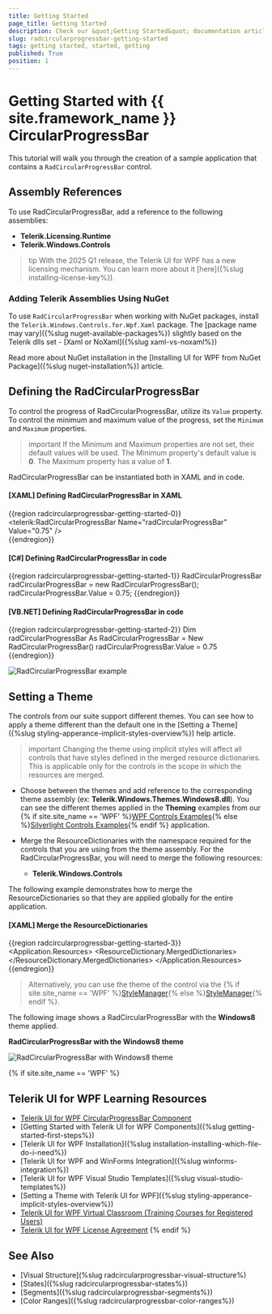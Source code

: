 ```yaml
---
title: Getting Started
page_title: Getting Started
description: Check our &quot;Getting Started&quot; documentation article for the RadCircularProgressBar control.
slug: radcircularprogressbar-getting-started
tags: getting started, started, getting
published: True
position: 1
---
```


# Getting Started with {{ site.framework_name }} CircularProgressBar

This tutorial will walk you through the creation of a sample application that contains a `RadCircularProgressBar` control.

## Assembly References

To use RadCircularProgressBar, add a reference to the following assemblies:

* __Telerik.Licensing.Runtime__
* __Telerik.Windows.Controls__

>tip With the 2025 Q1 release, the Telerik UI for WPF has a new licensing mechanism. You can learn more about it [here]({%slug installing-license-key%}).

### Adding Telerik Assemblies Using NuGet

To use `RadCircularProgressBar` when working with NuGet packages, install the `Telerik.Windows.Controls.for.Wpf.Xaml` package. The [package name may vary]({%slug nuget-available-packages%}) slightly based on the Telerik dlls set - [Xaml or NoXaml]({%slug xaml-vs-noxaml%})

Read more about NuGet installation in the [Installing UI for WPF from NuGet Package]({%slug nuget-installation%}) article.

## Defining the RadCircularProgressBar

To control the progress of RadCircularProgressBar, utilize its `Value` property. To control the minimum and maximum value of the progress, set the `Minimum` and `Maximum` properties.

>important If the Minimum and Maximum properties are not set, their default values will be used. The Minimum property's default value is __0__. The Maximum property has a value of __1__.

RadCircularProgressBar can be instantiated both in XAML and in code.

#### __[XAML] Defining RadCircularProgressBar in XAML__
{{region radcircularprogressbar-getting-started-0}}
    <telerik:RadCircularProgressBar Name="radCircularProgressBar" Value="0.75" />    
{{endregion}}

#### __[C#] Defining RadCircularProgressBar in code__
{{region radcircularprogressbar-getting-started-1}}
    RadCircularProgressBar radCircularProgressBar = new RadCircularProgressBar();
    radCircularProgressBar.Value = 0.75;
{{endregion}}

#### __[VB.NET] Defining RadCircularProgressBar in code__
{{region radcircularprogressbar-getting-started-2}}
    Dim radCircularProgressBar As RadCircularProgressBar = New RadCircularProgressBar()
    radCircularProgressBar.Value = 0.75
{{endregion}}

![RadCircularProgressBar example](images/radcircularprogressbar-getting-started-0.png)

## Setting a Theme

The controls from our suite support different themes. You can see how to apply a theme different than the default one in the [Setting a Theme]({%slug styling-apperance-implicit-styles-overview%}) help article.

>important Changing the theme using implicit styles will affect all controls that have styles defined in the merged resource dictionaries. This is applicable only for the controls in the scope in which the resources are merged. 

* Choose between the themes and add reference to the corresponding theme assembly (ex: __Telerik.Windows.Themes.Windows8.dll__). You can see the different themes applied in the __Theming__ examples from our {% if site.site_name == 'WPF' %}[WPF Controls Examples](https://demos.telerik.com/wpf/){% else %}[Silverlight Controls Examples](https://demos.telerik.com/silverlight/#PanelBar/Theming){% endif %} application.

* Merge the ResourceDictionaries with the namespace required for the controls that you are using from the theme assembly. For the RadCircularProgressBar, you will need to merge the following resources:

	* __Telerik.Windows.Controls__

The following example demonstrates how to merge the ResourceDictionaries so that they are applied globally for the entire application.

#### __[XAML] Merge the ResourceDictionaries__
{{region radcircularprogressbar-getting-started-3}}
    <Application.Resources>
    	<ResourceDictionary>
    		<ResourceDictionary.MergedDictionaries>
    			<ResourceDictionary Source="/Telerik.Windows.Themes.Windows8;component/ Themes/System.Windows.xaml"/>
    			<ResourceDictionary Source="/Telerik.Windows.Themes.Windows8;component/ Themes/Telerik.Windows.Controls.xaml"/>
    		</ResourceDictionary.MergedDictionaries>
    	</ResourceDictionary>
    </Application.Resources>
{{endregion}}

>Alternatively, you can use the theme of the control via the {% if site.site_name == 'WPF' %}[StyleManager](https://docs.telerik.com/devtools/wpf/styling-and-appearance/stylemanager/common-styling-apperance-setting-theme-wpf){% else %}[StyleManager](https://docs.telerik.com/devtools/silverlight/styling-and-appearance/stylemanager/common-styling-apperance-setting-theme){% endif %}.

The following image shows a RadCircularProgressBar with the __Windows8__ theme applied.

__RadCircularProgressBar with the Windows8 theme__

![RadCircularProgressBar with Windows8 theme](images/radcircularprogressbar-getting-started-1.png)

{% if site.site_name == 'WPF' %}
## Telerik UI for WPF Learning Resources

* [Telerik UI for WPF CircularProgressBar Component](https://www.telerik.com/products/wpf/circularprogressbar.aspx)
* [Getting Started with Telerik UI for WPF Components]({%slug getting-started-first-steps%})
* [Telerik UI for WPF Installation]({%slug installation-installing-which-file-do-i-need%})
* [Telerik UI for WPF and WinForms Integration]({%slug winforms-integration%})
* [Telerik UI for WPF Visual Studio Templates]({%slug visual-studio-templates%})
* [Setting a Theme with Telerik UI for WPF]({%slug styling-apperance-implicit-styles-overview%})
* [Telerik UI for WPF Virtual Classroom (Training Courses for Registered Users)](https://learn.telerik.com/learn/course/external/view/elearning/16/telerik-ui-for-wpf) 
* [Telerik UI for WPF License Agreement](https://www.telerik.com/purchase/license-agreement/wpf-dlw-s)
{% endif %}

## See Also
* [Visual Structure](%slug radcircularprogressbar-visual-structure%)
* [States]({%slug radcircularprogressbar-states%})
* [Segments]({%slug radcircularprogressbar-segments%})
* [Color Ranges]({%slug radcircularprogressbar-color-ranges%})
